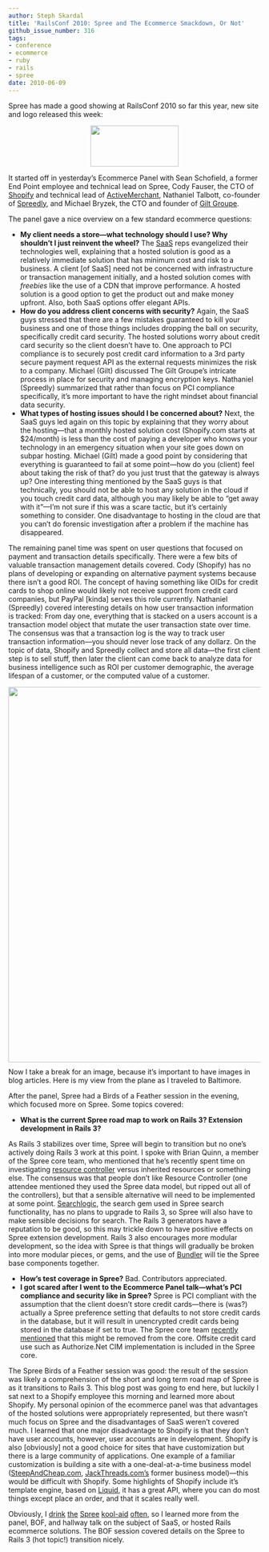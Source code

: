 ```yaml
---
author: Steph Skardal
title: 'RailsConf 2010: Spree and The Ecommerce Smackdown, Or Not'
github_issue_number: 316
tags:
- conference
- ecommerce
- ruby
- rails
- spree
date: 2010-06-09
---
```


Spree has made a good showing at RailsConf 2010 so far this year, new site and logo released this week:

<a href="https://spreecommerce.org/"><img alt="" border="0" id="BLOGGER_PHOTO_ID_5480830761567477442" src="/blog/2010/06/railsconf-2010-ecommerce-smackdown/image-0.png" style="display:block; margin:0px auto 10px; text-align:center;cursor:pointer; cursor:hand;width: 176px; height: 82px;"/></a>

It started off in yesterday’s Ecommerce Panel with Sean Schofield, a former End Point employee and technical lead on Spree, Cody Fauser, the CTO of [Shopify](https://www.shopify.com/) and technical lead of [ActiveMerchant](http://activemerchant.org/), Nathaniel Talbott, co-founder of [Spreedly](https://www.spreedly.com/), and Michael Bryzek, the CTO and founder of [Gilt Groupe](https://www.gilt.com/boutique/).

The panel gave a nice overview on a few standard ecommerce questions:

- **My client needs a store—​what technology should I use? Why shouldn’t I just reinvent the wheel?**
The [SaaS](https://en.wikipedia.org/wiki/Software_as_a_service) reps evangelized their technologies well, explaining that a hosted solution is good as a relatively immediate solution that has minimum cost and risk to a business. A client [of SaaS] need not be concerned with infrastructure or transaction management initially, and a hosted solution comes with *freebies* like the use of a CDN that improve performance. A hosted solution is a good option to get the product out and make money upfront. Also, both SaaS options offer elegant APIs.
- **How do you address client concerns with security?**
Again, the SaaS guys stressed that there are a few mistakes guaranteed to kill your business and one of those things includes dropping the ball on security, specifically credit card security. The hosted solutions worry about credit card security so the client doesn’t have to. One approach to PCI compliance is to securely post credit card information to a 3rd party secure payment request API as the external requests minimizes the risk to a company. Michael (Gilt) discussed The Gilt Groupe’s intricate process in place for security and managing encryption keys. Nathaniel (Spreedly) summarized that rather than focus on PCI compliance specifically, it’s more important to have the right mindset about financial data security.
- **What types of hosting issues should I be concerned about?**
Next, the SaaS guys led again on this topic by explaining that they worry about the hosting—​that a monthly hosted solution cost (Shopify.com starts at $24/month) is less than the cost of paying a developer who knows your technology in an emergency situation when your site goes down on subpar hosting. Michael (Gilt) made a good point by considering that everything is guaranteed to fail at some point—​how do you (client) feel about taking the risk of that? do you just trust that the gateway is always up? One interesting thing mentioned by the SaaS guys is that technically, you should not be able to host any solution in the cloud if you touch credit card data, although you may likely be able to “get away with it”—​I’m not sure if this was a scare tactic, but it’s certainly something to consider. One disadvantage to hosting in the cloud are that you can’t do forensic investigation after a problem if the machine has disappeared.

The remaining panel time was spent on user questions that focused on payment and transaction details specifically. There were a few bits of valuable transaction management details covered. Cody (Shopify) has no plans of developing or expanding on alternative payment systems because there isn’t a good ROI. The concept of having something like OIDs for credit cards to shop online would likely not receive support from credit card companies, but PayPal [kinda] serves this role currently. Nathaniel (Spreedly) covered interesting details on how user transaction information is tracked: From day one, everything that is stacked on a users account is a transaction model object that mutate the user transaction state over time. The consensus was that a transaction log is the way to track user transaction information—​you should never lose track of any dollarz. On the topic of data, Shopify and Spreedly collect and store all data—​the first client step is to sell stuff, then later the client can come back to analyze data for business intelligence such as ROI per customer demographic, the average lifespan of a customer, or the computed value of a customer.

<img alt="" border="0" id="BLOGGER_PHOTO_ID_5480830768195378674" src="/blog/2010/06/railsconf-2010-ecommerce-smackdown/image-0.jpeg" style="display:block; margin:0px auto 10px; text-align:center;cursor:pointer; cursor:hand;width: 750px;"/>
Now I take a break for an image, because it’s important to have images in blog articles. Here is my view from the plane as I traveled to Baltimore.

After the panel, Spree had a Birds of a Feather session in the evening, which focused more on Spree. Some topics covered:

- **What is the current Spree road map to work on Rails 3? Extension development in Rails 3?**

As Rails 3 stabilizes over time, Spree will begin to transition but no one’s actively doing Rails 3 work at this point. I spoke with Brian Quinn, a member of the Spree core team, who mentioned that he’s recently spent time on investigating [resource controller](https://github.com/jamesgolick/resource_controller) versus inherited resources or something else. The consensus was that people don’t like Resource Controller (one attendee mentioned they used the Spree data model, but ripped out all of the controllers), but that a sensible alternative will need to be implemented at some point. [Searchlogic](https://github.com/binarylogic/searchlogic), the search gem used in Spree search functionality, has no plans to upgrade to Rails 3, so Spree will also have to make sensible decisions for search. The Rails 3 generators have a reputation to be good, so this may trickle down to have positive effects on Spree extension development. Rails 3 also encourages more modular development, so the idea with Spree is that things will gradually be broken into more modular pieces, or gems, and the use of [Bundler](https://github.com/bundler/bundler) will tie the Spree base components together.
- **How’s test coverage in Spree?**
Bad. Contributors appreciated.
- **I got scared after I went to the Ecommerce Panel talk—​what’s PCI compliance and security like in Spree?**
Spree is PCI compliant with the assumption that the client doesn’t store credit cards—​there is (was?) actually a Spree preference setting that defaults to not store credit cards in the database, but it will result in unencrypted credit cards being stored in the database if set to true. The Spree core team [recently mentioned](https://groups.google.com/forum/#!topic/spree-user/F-Xp15e64k0) that this might be removed from the core. Offsite credit card use such as Authorize.Net CIM implementation is included in the Spree core.

The Spree Birds of a Feather session was good: the result of the session was likely a comprehension of the short and long term road map of Spree is as it transitions to Rails 3. This blog post was going to end here, but luckily I sat next to a Shopify employee this morning and learned more about Shopify. My personal opinion of the ecommerce panel was that advantages of the hosted solutions were appropriately represented, but there wasn’t much focus on Spree and the disadvantages of SaaS weren’t covered much. I learned that one major disadvantage to Shopify is that they don’t have user accounts, however, user accounts are in development. Shopify is also [obviously] not a good choice for sites that have customization but there is a large community of applications. One example of a familiar customization is building a site with a one-deal-at-a-time business model ([SteepAndCheap.com](https://www.steepandcheap.com/), [JackThreads.com’s](https://jackthreads.com/) former business model)—​this would be difficult with Shopify. Some highlights of Shopify include it’s template engine, based on [Liquid](https://shopify.github.io/liquid/), it has a great API, where you can do most things except place an order, and that it scales really well.

Obviously, I [drink](/blog/2010/05/spree-multi-store-architecture) [the](/blog/2010/03/spree-software-development) [Spree](/blog/2010/01/rails-ecommerce-spree-hooks-tutorial) [kool-aid](/blog/2010/03/spree-heroku-development-environment) [often](/blog/2010/06/spree-vs-magento-feature-list), so I learned more from the panel, BOF, and hallway talk on the subject of SaaS, or hosted Rails ecommerce solutions. The BOF session covered details on the Spree to Rails 3 (hot topic!) transition nicely.
